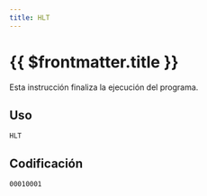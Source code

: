 ```yaml
---
title: HLT
---
```


# {{ $frontmatter.title }}

Esta instrucción finaliza la ejecución del programa.

## Uso

```vonsim
HLT
```

## Codificación

`00010001`
